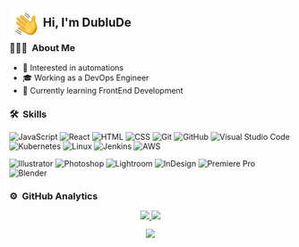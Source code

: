 <img alt="Hi" src="./Hand%20Wave.gif" width='60' align="left"/><h2>Hi, I'm DubluDe</h2>

### 👨🏻‍💻 &nbsp;About Me

- 👀 Interested in automations
- 🎓 Working as a DevOps Engineer
- 🌱 Currently learning FrontEnd Development

### 🛠 &nbsp;Skills
![JavaScript](https://img.shields.io/badge/-JavaScript-05122A?style=flat&logo=javascript)
![React](https://img.shields.io/badge/-React-05122A?style=flat&logo=react)
![HTML](https://img.shields.io/badge/-HTML-05122A?style=flat&logo=HTML5)
![CSS](https://img.shields.io/badge/-CSS-05122A?style=flat&logo=CSS3&logoColor=1572B6)
![Git](https://img.shields.io/badge/-Git-05122A?style=flat&logo=git)
![GitHub](https://img.shields.io/badge/-GitHub-05122A?style=flat&logo=github)
![Visual Studio Code](https://img.shields.io/badge/-Visual%20Studio%20Code-05122A?style=flat&logo=visual-studio-code&logoColor=007ACC)
![Kubernetes](https://img.shields.io/badge/-Kubernetes-05122A?style=flat&logo=Kubernetes)
![Linux](https://img.shields.io/badge/-Linux-05122A?style=flat&logo=Linux)
![Jenkins](https://img.shields.io/badge/-Jenkins-05122A?style=flat&logo=jenkins)
![AWS](https://img.shields.io/badge/-AWS-05122A?style=flat&logo=Amazon)


![Illustrator](https://img.shields.io/badge/-Illustrator-05122A?style=flat&logo=adobe-illustrator)
![Photoshop](https://img.shields.io/badge/-Photoshop-05122A?style=flat&logo=adobe-photoshop)
![Lightroom](https://img.shields.io/badge/-Lightroom-05122A?style=flat&logo=adobe-lightroom)
![InDesign](https://img.shields.io/badge/-InDesign-05122A?style=flat&logo=adobe-indesign)
![Premiere Pro](https://img.shields.io/badge/-PremierePro-05122A?style=flat&logo=adobe-premiere-pro)
![Blender](https://img.shields.io/badge/-Blender-05122A?style=flat&logo=Blender)

### ⚙️ &nbsp;GitHub Analytics
<p align="center">
<a href="https://github.com/DubluD3">
  <img height="150em" src="https://github-readme-stats-eight-theta.vercel.app/api?username=DubluD3&show_icons=true&theme=algolia&include_all_commits=true&count_private=true"/>
  <img height="150em" src="https://github-readme-stats-eight-theta.vercel.app/api/top-langs/?username=DubluD3&layout=compact&langs_count=8&theme=algolia&count_private=true"/>
</a>
</p>


<p align="center">
  <a href="https://twitter.com/intent/follow?screen_name=DubluDe">
    <img src="https://img.shields.io/twitter/follow/DubluDe"/>
  </a>
</p>
<!---
DubluD3/DubluD3 is a ✨ special ✨ repository because its `README.md` (this file) appears on your GitHub profile.
You can click the Preview link to take a look at your changes.
--->
